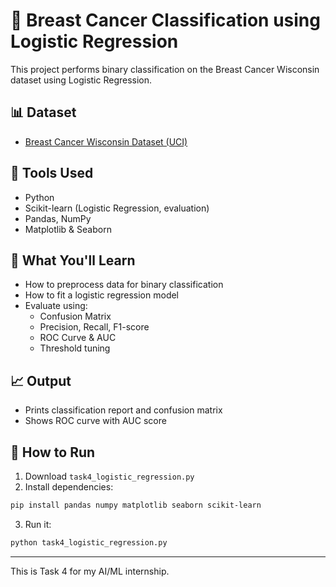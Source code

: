 
# 🧪 Breast Cancer Classification using Logistic Regression

This project performs binary classification on the Breast Cancer Wisconsin dataset using Logistic Regression.

## 📊 Dataset
- [Breast Cancer Wisconsin Dataset (UCI)](https://www.kaggle.com/datasets/uciml/breast-cancer-wisconsin-data)

## 🔧 Tools Used
- Python
- Scikit-learn (Logistic Regression, evaluation)
- Pandas, NumPy
- Matplotlib & Seaborn

## 🧠 What You'll Learn
- How to preprocess data for binary classification
- How to fit a logistic regression model
- Evaluate using:
  - Confusion Matrix
  - Precision, Recall, F1-score
  - ROC Curve & AUC
  - Threshold tuning

## 📈 Output
- Prints classification report and confusion matrix
- Shows ROC curve with AUC score

## 🚀 How to Run

1. Download `task4_logistic_regression.py`
2. Install dependencies:
```bash
pip install pandas numpy matplotlib seaborn scikit-learn
```
3. Run it:
```bash
python task4_logistic_regression.py
```

---

This is Task 4 for my AI/ML internship.
